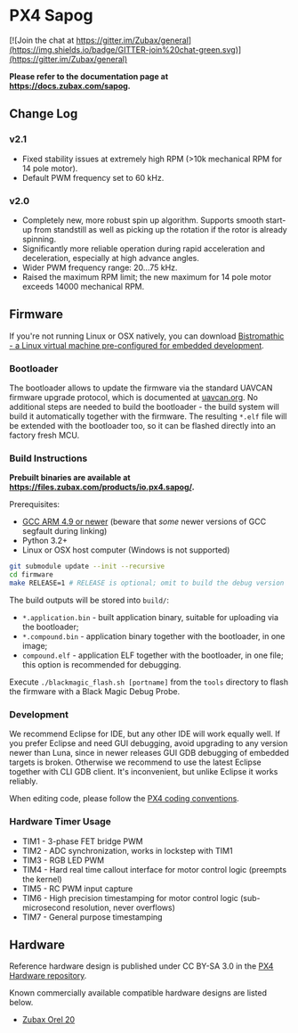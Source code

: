 PX4 Sapog
=========

[![Join the chat at https://gitter.im/Zubax/general](https://img.shields.io/badge/GITTER-join%20chat-green.svg)](https://gitter.im/Zubax/general)

**Please refer to the documentation page at <https://docs.zubax.com/sapog>.**

## Change Log

### v2.1

* Fixed stability issues at extremely high RPM (>10k mechanical RPM for 14 pole motor).
* Default PWM frequency set to 60 kHz.

### v2.0

* Completely new, more robust spin up algorithm. Supports smooth start-up from standstill as well as picking up
the rotation if the rotor is already spinning.
* Significantly more reliable operation during rapid acceleration and deceleration,
especially at high advance angles.
* Wider PWM frequency range: 20...75 kHz.
* Raised the maximum RPM limit; the new maximum for 14 pole motor exceeds 14000 mechanical RPM.

## Firmware

If you're not running Linux or OSX natively, you can download
[Bistromathic - a Linux virtual machine pre-configured for embedded development](https://files.zubax.com/vm/bistromathic.ova).

### Bootloader

The bootloader allows to update the firmware via the standard UAVCAN firmware upgrade protocol,
which is documented at [uavcan.org](http://uavcan.org/Specification/6._Application_level_functions/#firmware-update).
No additional steps are needed to build the bootloader - the build system will build it automatically together with
the firmware. The resulting `*.elf` file will be extended with the bootloader too, so it can be flashed directly into an
factory fresh MCU.

### Build Instructions

**Prebuilt binaries are available at <https://files.zubax.com/products/io.px4.sapog/>.**

Prerequisites:

* [GCC ARM 4.9 or newer](https://launchpad.net/gcc-arm-embedded) (beware that *some* newer versions of GCC segfault during linking)
* Python 3.2+
* Linux or OSX host computer (Windows is not supported)

```bash
git submodule update --init --recursive
cd firmware
make RELEASE=1 # RELEASE is optional; omit to build the debug version
```

The build outputs will be stored into `build/`:

* `*.application.bin` - built application binary, suitable for uploading via the bootloader;
* `*.compound.bin` - application binary together with the bootloader, in one image;
* `compound.elf` - application ELF together with the bootloader, in one file; this option is recommended for debugging.

Execute `./blackmagic_flash.sh [portname]` from the `tools` directory to flash the firmware with a Black Magic Debug Probe.

### Development

We recommend Eclipse for IDE, but any other IDE will work equally well.
If you prefer Eclipse and need GUI debugging, avoid upgrading to any version newer than Luna,
since in newer releases GUI GDB debugging of embedded targets is broken.
Otherwise we recommend to use the latest Eclipse together with CLI GDB client.
It's inconvenient, but unlike Eclipse it works reliably.

When editing code, please follow the
[PX4 coding conventions](https://github.com/PX4/Firmware/blob/master/CONTRIBUTING.md).

### Hardware Timer Usage

* TIM1 - 3-phase FET bridge PWM
* TIM2 - ADC synchronization, works in lockstep with TIM1
* TIM3 - RGB LED PWM
* TIM4 - Hard real time callout interface for motor control logic (preempts the kernel)
* TIM5 - RC PWM input capture
* TIM6 - High precision timestamping for motor control logic (sub-microsecond resolution, never overflows)
* TIM7 - General purpose timestamping

## Hardware

Reference hardware design is published under CC BY-SA 3.0 in the [PX4 Hardware repository](https://github.com/PX4/Hardware).

Known commercially available compatible hardware designs are listed below.

- [Zubax Orel 20](https://docs.zubax.com/zubax_orel_20)
